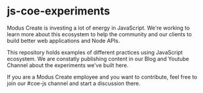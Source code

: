 # js-coe-experiments

Modus Create is investing a lot of energy in JavaScript. We're working to learn more about this ecosystem to help the community and our clients to build better web applications and Node APIs.

This repository holds examples of different practices using JavaScript ecosystem. We are constatly publishing content in our Blog and Youtube Channel about the experiments we've built here.

If you are a Modus Create employee and you want to contribute, feel free to join our #coe-js channel and start a discussion there.
